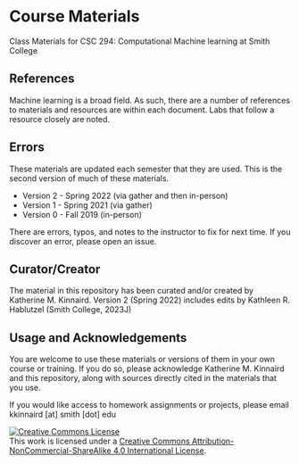 # Course Materials
Class Materials for CSC 294: Computational Machine learning at Smith College

## References
Machine learning is a broad field. As such, there are a number of references to materials and resources 
are within each document. Labs that follow a resource closely are noted. 

## Errors
These materials are updated each semester that they are used. This is the second version of much of 
these materials. 

* Version 2 - Spring 2022 (via gather and then in-person)
* Version 1 - Spring 2021 (via gather)
* Version 0 - Fall 2019 (in-person)

There are errors, typos, and notes to the instructor to fix for next time. If you discover an error, 
please open an issue. 

## Curator/Creator
The material in this repository has been curated and/or created by Katherine M. Kinnaird. 
Version 2 (Spring 2022) includes edits by Kathleen R. Hablutzel (Smith College, 2023J)

## Usage and Acknowledgements
You are welcome to use these materials or versions of them in your own course or training. If you do so, 
please acknowledge Katherine M. Kinnaird and this repository, along with sources directly cited in the 
materials that you use. 

If you would like access to homework assignments or projects, please email kkinnaird [at] smith [dot] edu


<a rel="license" href="http://creativecommons.org/licenses/by-nc-sa/4.0/"><img alt="Creative Commons License" style="border-width:0" src="https://i.creativecommons.org/l/by-nc-sa/4.0/88x31.png" /></a><br />This work is licensed under a <a rel="license" href="http://creativecommons.org/licenses/by-nc-sa/4.0/">Creative Commons Attribution-NonCommercial-ShareAlike 4.0 International License</a>.
